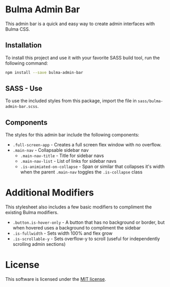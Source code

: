 # Bulma Admin Bar

This admin bar is a quick and easy way to create admin interfaces with Bulma CSS.

## Installation

To install this project and use it with your favorite SASS build tool, run the following command:

```bash
npm install --save bulma-admin-bar
```

## SASS - Use

To use the included styles from this package, import the file in `sass/bulma-admin-bar.scss`.

## Components

The styles for this admin bar include the following components:

* `.full-screen-app` - Creates a full screen flex window with no overflow.
* `.main-nav` - Collapsable sidebar nav
  * `.main-nav-title` - Title for sidebar navs
  * `.main-nav-list` - List of links for sidebar navs
  * `.is-animiated-on-collapse` - Span or similar that collapses it's width when the parent `.main-nav` toggles the `.is-collapse` class

# Additional Modifiers

This stylesheet also includes a few basic modifiers to compliment the existing Bulma modifiers.

* `.button.is-hover-only` - A button that has no background or border, but when hovered uses a background to compliment the sidebar
* `.is-fullwidth` - Sets width 100% and flex grow
* `.is-scrollable-y` - Sets overflow-y to scroll (useful for independently scrolling admin sections)

# License

This software is licensed under the [MIT license](LICENSE.md).
